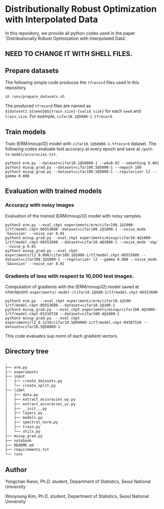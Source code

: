 
# Distributionally Robust Optimization with Interpolated Data
In this repository, we provide all python codes used in the paper 'Distributionally Robust Optimization with Interpolated Data'.

## NEED TO CHANGE IT WITH SHELL FILES.

## Prepare datasets
The following simple code produces the `tfrecord` files used in this repository.
```
sh runs/prepare_datasets.sh
```
The produced `tfrecord` files are named as `${dataset}.${seed}@${train_size}-{valid_size}` for each `seed` and `train_size`. For example, `cifar10.1@5000-1.tfrecord`.

## Train models
Train (ERM/mixup/l2) model with `cifar10.1@50000-1.tfrecord` dataset. The following codes evaluate test accuracy at every epoch and save at `/path-to-model/accuracies.txt`. 
```
python3 erm.py --dataset=cifar10.1@50000-1 --wd=0.02 --smoothing 0.001
python3 mixup_grad.py --dataset=cifar100.5@5000-1 --nepoch 100
python3 mixup_grad.py --dataset=cifar100.5@5000-1 --regularizer l2 --gamma 0.008
```

<!---This code creates `./experiments/erm/cifar10.1@50000-1/tf, args` directory and save model checkpoints and arguments. In addition, this code also saves train, validation and test accuracy on each epochs at `./experiments/erm/cifar10.1@50000-1/accuracies.txt`--->
<!---This code creates `./experiments/mixup/cifar100.1@5000-1/tf, args` directory and save model checkpoints and arguments. In addition, this code also saves train, validation and test accuracy on each epochs at `./experiments/mixup/cifar100.1@5000-1/accuracies.txt`--->
<!---This code creates `./experiments/l2_0.1234/cifar100.1@5000-1/tf, args` directory and save model checkpoints and arguments. In addition, this code also saves train, validation and test accuracy on each epochs at `./experiments/l2_0.1234/cifar100.1@5000-1/accuracies.txt`--->

## Evaluation with trained models
### Accuracy with noisy images

Evaluation of the trained (ERM/mixup/l2) model with noisy samples. 
```
python3 erm.py --eval_ckpt experiments/erm/cifar100.1@1000-1/tf/model.ckpt-06553600 -dataset=cifar100.1@1000-1 --noise_mode 'Gaussian' --noise_var 0.01
python3 mixup_grad.py --eval_ckpt experiments/mixup/cifar10.4@1000-1/tf/model.ckpt-06553600 --dataset=cifar10.4@1000-1 --noise_mode 's&p' --noise_p 0.01
python3 mixup_grad.py --eval_ckpt experiments/l2_0.008/cifar100.1@1000-1/tf/model.ckpt-06553600 --dataset=cifar100.1@1000-1 --regularizer l2 --gamma 0.008 --noise_mode 'Gaussian' --noise_var 0.01
```
<!---This code evaluates accuracy using train, valid and test images affected by Gaussian noise with sigma=0.01, and save at `./experiments/erm/cifar100.1@1000-1/noise.txt`--->


### Gradients of loss with respect to 10,000 test images.
Computation of gradients with the (ERM/mixup/l2) model saved at checkpoint: `experiments/-model-/cifar10.1@100-1/tf/model.ckpt-06553600`
```
python3 erm.py  --eval_ckpt experiments/erm/cifar10.1@100-1/tf/model.ckpt-06553600 --dataset=cifar10.1@100-1
python3 mixup_grad.py  --eval_ckpt experiments/mixup/cifar100.4@1000-1/tf/model.ckpt-01310720 --dataset=cifar100.4@1000-1
python3 mixup_grad.py  --eval_ckpt experiments/l2_0.1234/cifar10.5@50000-1/tf/model.ckpt-04587520 --dataset=cifar10.5@50000-1
```
This code evaluates sup norm of each gradient vectors.

<!---
Example 2. Evaluation with the mixup model saved at checkpoint: `experiments/mixup/cifar100.4@1000-1/tf/model.ckpt-01310720`
```
CUDA_VISIBLE_DEVICES=0 python3 mixup_grad.py  --eval_ckpt experiments/mixup/cifar100.4@1000-1/tf/model.ckpt-01310720 --dataset=cifar100.4@1000-1
```
This code evaluates sup norm of each gradient vectors and save at `./experiments/mixup/cifar100.4@1000-1/gradients-01310720.txt`

Example 3. Evaluation with the l2 (gamma=0.1234) model saved at checkpoint: `experiments/l2_0.1234/cifar10.5@50000-1/tf/model.ckpt-04587520`
```
CUDA_VISIBLE_DEVICES=0 python3 mixup_grad.py  --eval_ckpt experiments/l2_0.1234/cifar10.5@50000-1/tf/model.ckpt-04587520 --dataset=cifar10.5@50000-1
```
This code evaluates sup norm of each gradient vectors and save at `./experiments/l2_0.1234/cifar10.5@50000-1/gradients-04587520.txt`
--->

## Directory tree

```bash
.
├── erm.py
├── experiments
├── input
│   ├── create_datasets.py
│   └── create_split.py
├── libml
│   ├── data.py
│   ├── extract_accuracies_wy.py
│   ├── extract_accuracies_yc.py
│   ├── __init__.py
│   ├── layers.py
│   ├── models.py
│   ├── spectral_norm.py
│   ├── train.py
│   └── utils.py
├── mixup_grad.py
├── notebook
├── README.md
├── requirements.txt
└── runs
```



## Author

Yongchan Kwon, Ph.D. student, Department of Statistics, Seoul National University

Wonyoung Kim, Ph.D. student, Department of Statistics, Seoul National University

